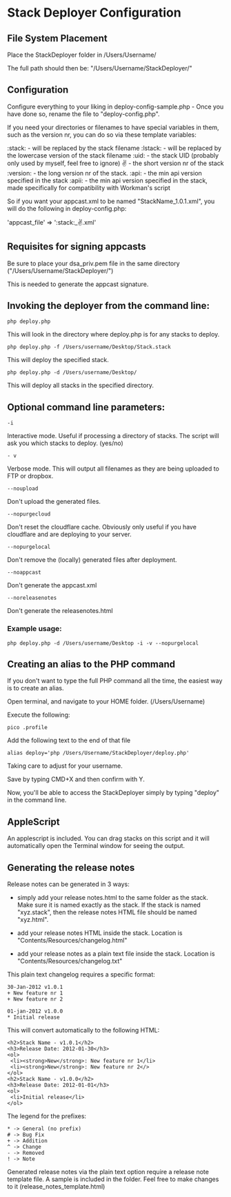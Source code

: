 # Stack Deployer Configuration

## File System Placement

Place the StackDeployer folder in /Users/Username/

The full path should then be: "/Users/Username/StackDeployer/"

## Configuration

Configure everything to your liking in deploy-config-sample.php - Once you have done so, rename the file to "deploy-config.php".

If you need your directories or filenames to have special variables in them, such as the version nr, you can do so via these template variables:
   
:stack: - will be replaced by the stack filename
:lstack: - will be replaced by the lowercase version of the stack filename
:uid: - the stack UID (probably only used by myself, feel free to ignore)
:v: - the short version nr of the stack
:version: - the long version nr of the stack.
:api: - the min api version specified in the stack
:apii: - the min api version specified in the stack, made specifically for compatibility with Workman's script

So if you want your appcast.xml to be named "StackName_1.0.1.xml", you will do the following in deploy-config.php:

'appcast_file' => ':stack:_:v:.xml'

## Requisites for signing appcasts

Be sure to place your dsa_priv.pem file in the same directory ("/Users/Username/StackDeployer/")
  
This is needed to generate the appcast signature.

## Invoking the deployer from the command line:

	php deploy.php

This will look in the directory where deploy.php is for any stacks to deploy.

	php deploy.php -f /Users/username/Desktop/Stack.stack
  
This will deploy the specified stack.

	php deploy.php -d /Users/username/Desktop/

This will deploy all stacks in the specified directory.

## Optional command line parameters:

	-i

Interactive mode. Useful if processing a directory of stacks. The script will ask you which stacks to deploy. (yes/no)

	- v
  
Verbose mode. This will output all filenames as they are being uploaded to FTP or dropbox.

	--noupload

Don't upload the generated files. 

	--nopurgecloud

Don't reset the cloudflare cache. Obviously only useful if you have cloudflare and are deploying to your server.

	--nopurgelocal

Don't remove the (locally) generated files after deployment.

	--noappcast

Don't generate the appcast.xml

	--noreleasenotes

Don't generate the releasenotes.html

### Example usage:

	php deploy.php -d /Users/username/Desktop -i -v --nopurgelocal
  
## Creating an alias to the PHP command

If you don't want to type the full PHP command all the time, the easiest way is to create an alias.

Open terminal, and navigate to your HOME folder. (/Users/Username)

Execute the following:

	pico .profile

Add the following text to the end of that file

	alias deploy='php /Users/Username/StackDeployer/deploy.php'

Taking care to adjust for your username.

Save by typing CMD+X and then confirm with Y.

Now, you'll be able to access the StackDeployer simply by typing "deploy" in the command line.

## AppleScript

An applescript is included. You can drag stacks on this script and it will automatically open the Terminal window for seeing the output.
	
## Generating the release notes

Release notes can be generated in 3 ways:

- simply add your release notes.html to the same folder as the stack. Make sure it is named exactly as the stack.
  If the stack is named "xyz.stack", then the release notes HTML file should be named "xyz.html".

- add your release notes HTML inside the stack. 
  Location is "Contents/Resources/changelog.html"

- add your release notes as a plain text file inside the stack.
  Location is "Contents/Resources/changelog.txt"

This plain text changelog requires a specific format:

	30-Jan-2012 v1.0.1
 	+ New feature nr 1
 	+ New feature nr 2
	
	01-jan-2012 v1.0.0
 	* Initial release
	
This will convert automatically to the following HTML:
	
	<h2>Stack Name - v1.0.1</h2>
	<h3>Release Date: 2012-01-30</h3>
	<ol>
  	 <li><strong>New</strong>: New feature nr 1</li>
  	 <li><strong>New</strong>: New feature nr 2</>
	</ol>
	<h2>Stack Name - v1.0.0</h2>
	<h3>Release Date: 2012-01-01</h3>
	<ol>
  	 <li>Initial release</li>
	</ol>
	
The legend for the prefixes:
	
	* -> General (no prefix)
	# -> Bug Fix
	+ -> Addition
	^ -> Change
	- -> Removed
	! -> Note		
	
Generated release notes via the plain text option require a release note template file. A sample is included in the folder.
Feel free to make changes to it (release_notes_template.html)